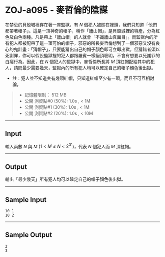 # ZOJ-a095 - 麥哲倫的陰謀

在禁忌的貝殼城裡存在著一座監獄，有 $N$ 個犯人被關在裡頭，我們只知道「他們都帶著帽子」。這是一頂神奇的帽子，稱作「廬山帽」，是貝殼城裡的特產，分為紅色及白色兩種。凡是帶上「廬山帽」的人就會「不識廬山真面目」。而監獄內的所有犯人都被配帶了這一頂可怕的帽子，邪惡的所長麥哲倫想到了一個邪惡又沒有良心的鬼計畫：「猜帽子」，只要能猜出自己的帽子顏色即可立即出獄，但猜錯者須以死謝罪，你可以假設監獄裡的犯人都跟羅賓一樣絕頂聰明，不會有想要以死謝罪的白癡行為。因此，在 $N$ 個犯人的監獄中，麥哲倫所長將 $M$ 頂紅帽配給其中的犯人，請問最少需要幾天，監獄內的所有犯人均可以確定自己的帽子顏色後出獄。
* 註：犯人並不知道共有幾頂紅帽，只知道紅帽至少有一頂，而且不可互相討論。

> * 記憶體限制： 512 MB
> * 公開 測資點#0 (50%): 1.0s , < 1M
> * 公開 測資點#1 (30%): 1.0s , < 1M
> * 公開 測資點#2 (20%): 1.0s , < 10M

---
## Input

輸入兩數 $N$ 與 $M$ ($1 < M \le N < 2^{31}$)，代表 $N$ 個犯人而 $M$ 頂紅帽。

---
## Output

輸出「最少幾天」所有犯人均可以確定自己的帽子顏色後出獄。

---
## Sample Input

```
10 1
10 2
```

---
## Sample Output

```
2
3
```